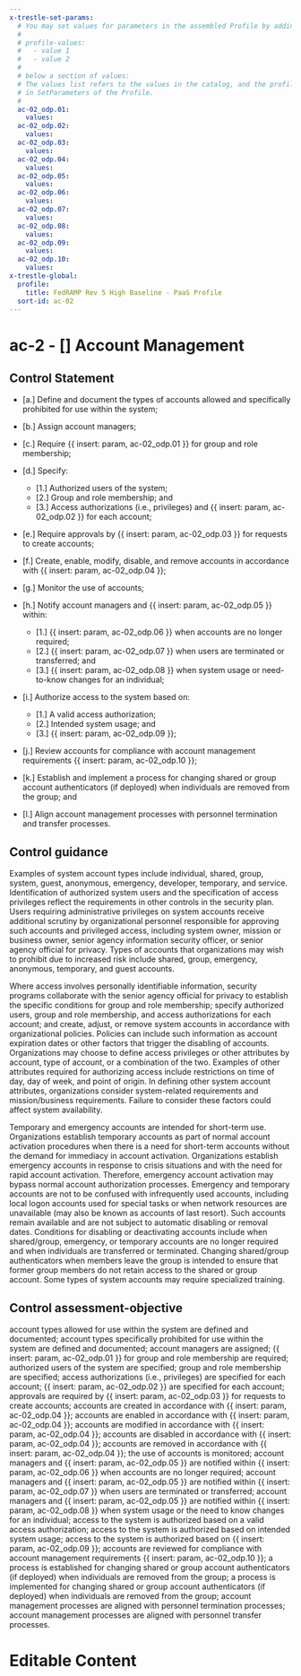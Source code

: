 ```yaml
---
x-trestle-set-params:
  # You may set values for parameters in the assembled Profile by adding
  #
  # profile-values:
  #   - value 1
  #   - value 2
  #
  # below a section of values:
  # The values list refers to the values in the catalog, and the profile-values represent values
  # in SetParameters of the Profile.
  #
  ac-02_odp.01:
    values:
  ac-02_odp.02:
    values:
  ac-02_odp.03:
    values:
  ac-02_odp.04:
    values:
  ac-02_odp.05:
    values:
  ac-02_odp.06:
    values:
  ac-02_odp.07:
    values:
  ac-02_odp.08:
    values:
  ac-02_odp.09:
    values:
  ac-02_odp.10:
    values:
x-trestle-global:
  profile:
    title: FedRAMP Rev 5 High Baseline - PaaS Profile
  sort-id: ac-02
---
```


# ac-2 - \[\] Account Management

## Control Statement

- \[a.\] Define and document the types of accounts allowed and specifically prohibited for use within the system;

- \[b.\] Assign account managers;

- \[c.\] Require {{ insert: param, ac-02_odp.01 }} for group and role membership;

- \[d.\] Specify:

  - \[1.\] Authorized users of the system;
  - \[2.\] Group and role membership; and
  - \[3.\] Access authorizations (i.e., privileges) and {{ insert: param, ac-02_odp.02 }} for each account;

- \[e.\] Require approvals by {{ insert: param, ac-02_odp.03 }} for requests to create accounts;

- \[f.\] Create, enable, modify, disable, and remove accounts in accordance with {{ insert: param, ac-02_odp.04 }};

- \[g.\] Monitor the use of accounts;

- \[h.\] Notify account managers and {{ insert: param, ac-02_odp.05 }} within:

  - \[1.\] {{ insert: param, ac-02_odp.06 }} when accounts are no longer required;
  - \[2.\] {{ insert: param, ac-02_odp.07 }} when users are terminated or transferred; and
  - \[3.\] {{ insert: param, ac-02_odp.08 }} when system usage or need-to-know changes for an individual;

- \[i.\] Authorize access to the system based on:

  - \[1.\] A valid access authorization;
  - \[2.\] Intended system usage; and
  - \[3.\] {{ insert: param, ac-02_odp.09 }};

- \[j.\] Review accounts for compliance with account management requirements {{ insert: param, ac-02_odp.10 }};

- \[k.\] Establish and implement a process for changing shared or group account authenticators (if deployed) when individuals are removed from the group; and

- \[l.\] Align account management processes with personnel termination and transfer processes.

## Control guidance

Examples of system account types include individual, shared, group, system, guest, anonymous, emergency, developer, temporary, and service. Identification of authorized system users and the specification of access privileges reflect the requirements in other controls in the security plan. Users requiring administrative privileges on system accounts receive additional scrutiny by organizational personnel responsible for approving such accounts and privileged access, including system owner, mission or business owner, senior agency information security officer, or senior agency official for privacy. Types of accounts that organizations may wish to prohibit due to increased risk include shared, group, emergency, anonymous, temporary, and guest accounts.

Where access involves personally identifiable information, security programs collaborate with the senior agency official for privacy to establish the specific conditions for group and role membership; specify authorized users, group and role membership, and access authorizations for each account; and create, adjust, or remove system accounts in accordance with organizational policies. Policies can include such information as account expiration dates or other factors that trigger the disabling of accounts. Organizations may choose to define access privileges or other attributes by account, type of account, or a combination of the two. Examples of other attributes required for authorizing access include restrictions on time of day, day of week, and point of origin. In defining other system account attributes, organizations consider system-related requirements and mission/business requirements. Failure to consider these factors could affect system availability.

Temporary and emergency accounts are intended for short-term use. Organizations establish temporary accounts as part of normal account activation procedures when there is a need for short-term accounts without the demand for immediacy in account activation. Organizations establish emergency accounts in response to crisis situations and with the need for rapid account activation. Therefore, emergency account activation may bypass normal account authorization processes. Emergency and temporary accounts are not to be confused with infrequently used accounts, including local logon accounts used for special tasks or when network resources are unavailable (may also be known as accounts of last resort). Such accounts remain available and are not subject to automatic disabling or removal dates. Conditions for disabling or deactivating accounts include when shared/group, emergency, or temporary accounts are no longer required and when individuals are transferred or terminated. Changing shared/group authenticators when members leave the group is intended to ensure that former group members do not retain access to the shared or group account. Some types of system accounts may require specialized training.

## Control assessment-objective

account types allowed for use within the system are defined and documented;
account types specifically prohibited for use within the system are defined and documented;
account managers are assigned;
{{ insert: param, ac-02_odp.01 }} for group and role membership are required;
authorized users of the system are specified;
group and role membership are specified;
access authorizations (i.e., privileges) are specified for each account;
{{ insert: param, ac-02_odp.02 }} are specified for each account;
approvals are required by {{ insert: param, ac-02_odp.03 }} for requests to create accounts;
accounts are created in accordance with {{ insert: param, ac-02_odp.04 }};
accounts are enabled in accordance with {{ insert: param, ac-02_odp.04 }};
accounts are modified in accordance with {{ insert: param, ac-02_odp.04 }};
accounts are disabled in accordance with {{ insert: param, ac-02_odp.04 }};
accounts are removed in accordance with {{ insert: param, ac-02_odp.04 }};
the use of accounts is monitored;
account managers and {{ insert: param, ac-02_odp.05 }} are notified within {{ insert: param, ac-02_odp.06 }} when accounts are no longer required;
account managers and {{ insert: param, ac-02_odp.05 }} are notified within {{ insert: param, ac-02_odp.07 }} when users are terminated or transferred;
account managers and {{ insert: param, ac-02_odp.05 }} are notified within {{ insert: param, ac-02_odp.08 }} when system usage or the need to know changes for an individual;
access to the system is authorized based on a valid access authorization;
access to the system is authorized based on intended system usage;
access to the system is authorized based on {{ insert: param, ac-02_odp.09 }};
accounts are reviewed for compliance with account management requirements {{ insert: param, ac-02_odp.10 }};
a process is established for changing shared or group account authenticators (if deployed) when individuals are removed from the group;
a process is implemented for changing shared or group account authenticators (if deployed) when individuals are removed from the group;
account management processes are aligned with personnel termination processes;
account management processes are aligned with personnel transfer processes.

# Editable Content

<!-- Make additions and edits below -->
<!-- The above represents the contents of the control as received by the profile, prior to additions. -->
<!-- If the profile makes additions to the control, they will appear below. -->
<!-- The above markdown may not be edited but you may edit the content below, and/or introduce new additions to be made by the profile. -->
<!-- If there is a yaml header at the top, parameter values may be edited. Use --set-parameters to incorporate the changes during assembly. -->
<!-- The content here will then replace what is in the profile for this control, after running profile-assemble. -->
<!-- The current profile has no added parts for this control, but you may add new ones here. -->
<!-- Each addition must have a heading either of the form ## Control my_addition_name -->
<!-- or ## Part a. (where the a. refers to one of the control statement labels.) -->
<!-- "## Control" parts are new parts added after the statement part. -->
<!-- "## Part" parts are new parts added into the top-level statement part with that label. -->
<!-- Subparts may be added with nested hash levels of the form ### My Subpart Name -->
<!-- underneath the parent ## Control or ## Part being added -->
<!-- See https://ibm.github.io/compliance-trestle/tutorials/ssp_profile_catalog_authoring/ssp_profile_catalog_authoring for guidance. -->
